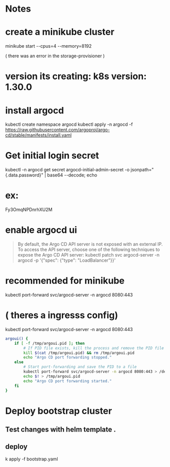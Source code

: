 # Notes

# create a minikube cluster
minikube start --cpus=4 --memory=8192

( there was an error in the storage-provisioner )
# version its creating: k8s version: 1.30.0

# install argocd
kubectl create namespace argocd
kubectl apply -n argocd -f https://raw.githubusercontent.com/argoproj/argo-cd/stable/manifests/install.yaml


# Get initial login secret
kubectl -n argocd get secret argocd-initial-admin-secret -o jsonpath="{.data.password}" | base64 --decode; echo

# ex:
Fy3OmqNPDnrhXU2M

# enable argocd ui
>By default, the Argo CD API server is not exposed with an external IP. To access the API server, choose one of the following techniques to expose the Argo CD API server:
kubectl patch svc argocd-server -n argocd -p '{"spec": {"type": "LoadBalancer"}}'

# recommended for minikube
kubectl port-forward svc/argocd-server -n argocd 8080:443

# ( theres a ingresss config)

kubectl port-forward svc/argocd-server -n argocd 8080:443

```bash
argoui() {
    if [ -f /tmp/argoui.pid ]; then
        # If PID file exists, kill the process and remove the PID file
        kill $(cat /tmp/argoui.pid) && rm /tmp/argoui.pid
        echo "Argo CD port forwarding stopped."
    else
        # Start port-forwarding and save the PID to a file
        kubectl port-forward svc/argocd-server -n argocd 8080:443 > /dev/null 2>&1 &
        echo $! > /tmp/argoui.pid
        echo "Argo CD port forwarding started."
    fi
}
```



# Deploy bootstrap cluster
## Test changes with helm template .

## deploy

k apply -f bootstrap.yaml

